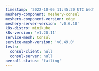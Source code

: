 ```yaml
---
timestamp: '2022-10-05 11:45:20 UTC Wed'
meshery-component: meshery-consul
meshery-component-version: edge
meshery-server-version: 'v0.6.10'
k8s-distro: minikube
k8s-version: 'v1.20.11'
service-mesh: Consul
service-mesh-version: 'v0.49.0'
tests:
  consul-client: null
  consul-server: null
overall-status: 'failing'
---
```

